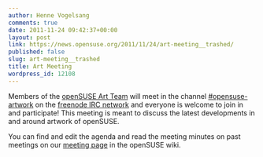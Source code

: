 ```yaml
---
author: Henne Vogelsang
comments: true
date: 2011-11-24 09:42:37+00:00
layout: post
link: https://news.opensuse.org/2011/11/24/art-meeting__trashed/
published: false
slug: art-meeting__trashed
title: Art Meeting
wordpress_id: 12108
---
```


Members of the [openSUSE Art Team](//en.opensuse.org/openSUSE:Art_team) will meet in the channel [#opensuse-artwork](irc://irc.freenode.net/opensuse-artwork) on the [freenode IRC network](//freenode.net/) and everyone is welcome to join in and participate! This meeting is meant to discuss the latest developments in and around artwork of openSUSE.

You can find and edit the agenda and read the meeting minutes on past meetings on our [meeting page](//en.opensuse.org/openSUSE:Art_meeting) in the openSUSE wiki.
